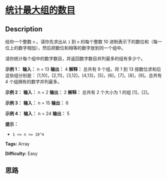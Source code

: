 # [统计最大组的数目][title]

## Description

给你一个整数 `n` 。请你先求出从 `1` 到 `n` 的每个整数 10 进制表示下的数位和（每一位上的数字相加），然后把数位和相等的数字放到同一个组中。

请你统计每个组中的数字数目，并返回数字数目并列最多的组有多少个。



**示例 1：**
            **输入：** n = 13    **输出：** 4    **解释：** 总共有 9 个组，将 1 到 13 按数位求和后这些组分别是：    [1,10]，[2,11]，[3,12]，[4,13]，[5]，[6]，[7]，[8]，[9]。总共有 4 个组拥有的数字并列最多。    

**示例 2：**
            **输入：** n = 2    **输出：** 2    **解释：** 总共有 2 个大小为 1 的组 [1]，[2]。    

**示例 3：**
            **输入：** n = 15    **输出：** 6    

**示例 4：**
            **输入：** n = 24    **输出：** 5    



**提示：**

  * `1 <= n <= 10^4`


**Tags:** Array

**Difficulty:** Easy

## 思路

[title]: https://leetcode-cn.com/problems/count-largest-group
